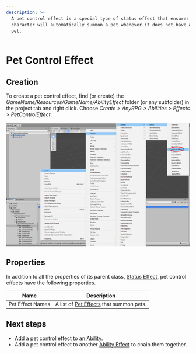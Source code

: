 ```yaml
---
description: >-
  A pet control effect is a special type of status effect that ensures that a
  character will automatically summon a pet whenever it does not have an active
  pet.
---
```


# Pet Control Effect

## Creation

To create a pet control effect, find (or create) the _GameName/Resources/GameName/AbilityEffect_ folder (or any subfolder) in the project tab and right click.  Choose _Create > AnyRPG > Abilities > Effects > PetControlEffect_.

![](<../../.gitbook/assets/image (3) (1).png>)

## Properties

In addition to all the properties of its parent class, [Status Effect](status-effect.md), pet control effects have the following properties.

| Name             | Description                                              |
| ---------------- | -------------------------------------------------------- |
| Pet Effect Names | A list of [Pet Effects](pet-effect.md) that summon pets. |

## Next steps

* Add a pet control effect to an [Ability](../abilities/).
* Add a pet control effect to another [Ability Effect](./) to chain them together.
